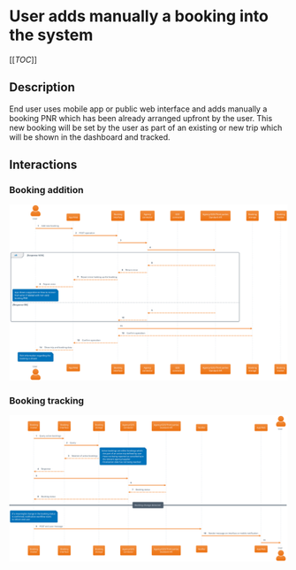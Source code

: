 # User adds manually a booking into the system

[[_TOC_]]

## Description

End user uses mobile app or public web interface and adds manually a booking PNR which has been already arranged upfront by the user. This new booking will be set by the user as part of an existing or new trip which will be shown in the dashboard and tracked.

## Interactions

### Booking addition

<div hidden>

```plantuml
@startuml user_add_booking_manually
!theme aws-orange

skinparam BackgroundColor white
skinparam actorstyle awesome
autonumber 1

actor "User" as user
participant "App/Web" as app
participant "Booking\ninterface" as booking_interface
participant "Agency\nconnector" as agency_connector
participant "GDS\nconnector" as gds_connector
participant "Agency/GDS/Third parties\nStandard API" as third_parties
participant "Booking\nstorage" as booking_storage
participant "Booking\ntracker" as booking_tracker

user -> app: Add new booking
app -> booking_interface: POST operation
booking_interface -> agency_connector
agency_connector -> third_parties

alt Response NOK
   third_parties --> agency_connector
   agency_connector --> booking_interface: Return error
   booking_interface --> app: Report error looking up the booking
   app --> user: Report error
   note over user
      App shows suggestion on how to recover
      from error if related with non valid
      booking PNR
   end note
else Response OK
   third_parties --> agency_connector
   agency_connector --> booking_interface
end

booking_interface -> booking_storage
return Confirm operation
booking_interface --> app: Confirm operation
app --> user: Show trip and booking data
note over user
   Rich information regarding the
   booking is shown
end note
@enduml

```
</div>

![user_add_booking_manually](./user_add_booking_manually.svg)

### Booking tracking

<div hidden>

```plantuml
@startuml booking_tracking
!theme aws-orange

skinparam BackgroundColor white
skinparam actorstyle awesome
autonumber 1

participant "Booking\ntracker" as booking_tracker
participant "Booking\ninterface" as booking_interface
participant "Booking\nstorage" as booking_storage
participant "Agency/GDS\nconnector" as agency_connector
participant "Agency/GDS/Third parties\nStandard API" as third_parties
participant "Notifier" as notifier
participant "App/Web" as app
actor "User" as user

booking_tracker -> booking_interface: Query active bookings
booking_interface -> booking_storage: Query
return Relation of active bookings
note right
   Active bookings are either bookings which:
   - Are part of an active trip defined by user
   - Have not being reported as cancelled by\n
     the relevant agency/supplier
   - Finalization date has not being reached
end note
booking_interface --> booking_tracker: Response
booking_tracker -> agency_connector
agency_connector -> third_parties
return Booking status
agency_connector --> booking_tracker: Booking status
== Booking change detected ==
note over booking_tracker
   If a meaningful change in the booking status
   is confirmed, notification workflow starts
   to inform end user
end note
booking_tracker -> notifier: POST end user message
notifier -> app: Render message on interface or mobile notification
app -> user

@enduml

```
</div>

![booking_tracking](./booking_tracking.svg)
